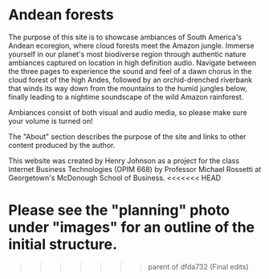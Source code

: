 # Andean forests
The purpose of this site is to showcase ambiances of South America's Andean ecoregion, where cloud forests meet the Amazon jungle. Immerse yourself in our planet's most biodiverse region through authentic nature ambiances captured on location in high definition audio. Navigate between the three pages to experience the sound and feel of a dawn chorus in the cloud forest of the high Andes, followed by an orchid-drenched riverbank that winds its way down from the mountains to the humid jungles below, finally leading to a nightime soundscape of the wild Amazon rainforest.

Ambiances consist of both visual and audio media, so please make sure your volume is turned on!

The "About" section describes the purpose of the site and links to other content produced by the author.

This website was created by Henry Johnson as a project for the class Internet Business Technologies (OPIM 668) by Professor Michael Rossetti at Georgetown's McDonough School of Business. 
<<<<<<< HEAD

Please see the "planning" photo under "images" for an outline of the initial structure.
=======
>>>>>>> parent of dfda732 (Final edits)
